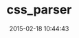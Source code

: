 ---
layout: post
title:  "css_parser"
repo:   "premailer/css_parser"
date:   2015-02-18 10:44:43
gemurl: https://github.com/premailer/css_parser
---